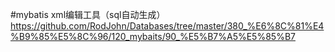 #mybatis xml编辑工具（sql自动生成）
https://github.com/RodJohn/Databases/tree/master/380_%E6%8C%81%E4%B9%85%E5%8C%96/120_mybaits/90_%E5%B7%A5%E5%85%B7